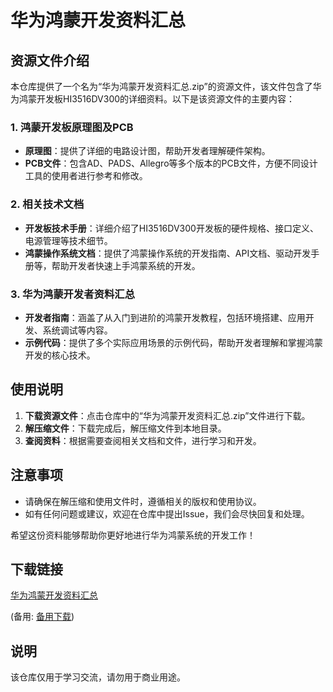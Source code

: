 # 华为鸿蒙开发资料汇总

## 资源文件介绍

本仓库提供了一个名为“华为鸿蒙开发资料汇总.zip”的资源文件，该文件包含了华为鸿蒙开发板HI3516DV300的详细资料。以下是该资源文件的主要内容：

### 1. 鸿蒙开发板原理图及PCB
- **原理图**：提供了详细的电路设计图，帮助开发者理解硬件架构。
- **PCB文件**：包含AD、PADS、Allegro等多个版本的PCB文件，方便不同设计工具的使用者进行参考和修改。

### 2. 相关技术文档
- **开发板技术手册**：详细介绍了HI3516DV300开发板的硬件规格、接口定义、电源管理等技术细节。
- **鸿蒙操作系统文档**：提供了鸿蒙操作系统的开发指南、API文档、驱动开发手册等，帮助开发者快速上手鸿蒙系统的开发。

### 3. 华为鸿蒙开发者资料汇总
- **开发者指南**：涵盖了从入门到进阶的鸿蒙开发教程，包括环境搭建、应用开发、系统调试等内容。
- **示例代码**：提供了多个实际应用场景的示例代码，帮助开发者理解和掌握鸿蒙开发的核心技术。

## 使用说明

1. **下载资源文件**：点击仓库中的“华为鸿蒙开发资料汇总.zip”文件进行下载。
2. **解压缩文件**：下载完成后，解压缩文件到本地目录。
3. **查阅资料**：根据需要查阅相关文档和文件，进行学习和开发。

## 注意事项

- 请确保在解压缩和使用文件时，遵循相关的版权和使用协议。
- 如有任何问题或建议，欢迎在仓库中提出Issue，我们会尽快回复和处理。

希望这份资料能够帮助你更好地进行华为鸿蒙系统的开发工作！

## 下载链接
[华为鸿蒙开发资料汇总](https://pan.quark.cn/s/1fb898e81723) 

(备用: [备用下载](https://pan.baidu.com/s/1tOogVfRn1j-eXOriRe7cRA?pwd=1234))

## 说明

该仓库仅用于学习交流，请勿用于商业用途。
